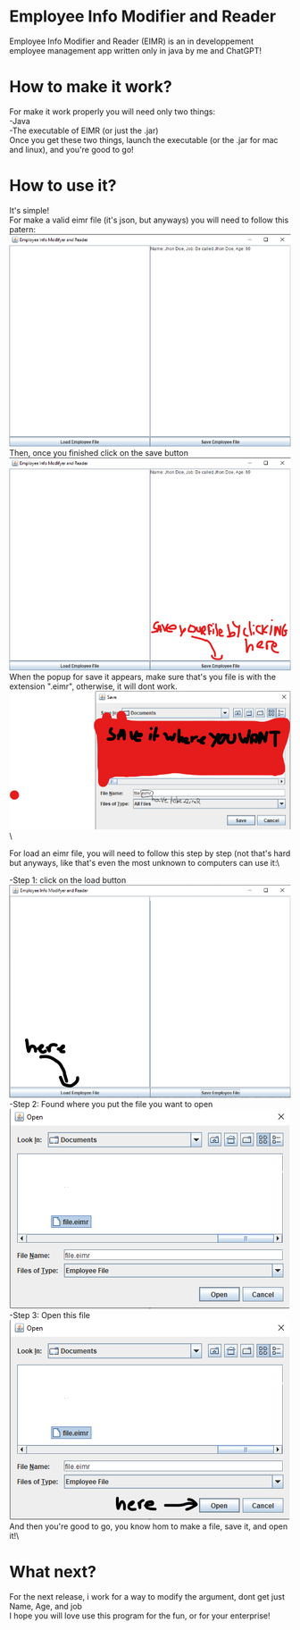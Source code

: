 # Employee Info Modifier and Reader
Employee Info Modifier and Reader (EIMR) is an in developpement employee management app written only in java by me and ChatGPT! 
# How to make it work?
For make it work properly you will need only two things:\
-Java\
-The executable of EIMR (or just the .jar)\
Once you get these two things, launch the executable (or the .jar for mac and linux), and you're good to go!
# How to use it?
It's simple!\
For make a valid eimr file (it's json, but anyways) you will need to follow this patern:\
![img1](/readme_images/img1.png)\
Then, once you finished click on the save button\
![img2](/readme_images/img2.png)\
When the popup for save it appears, make sure that's you file is with the extension ".eimr", otherwise, it will dont work.\
![img3](/readme_images/img3.png)\

For load an eimr file, you will need to follow this step by step (not that's hard but anyways, like that's even the most unknown to computers can use it:\

-Step 1: click on the load button\
![img4](/readme_images/img4.png)\
-Step 2: Found where you put the file you want to open\
![img5](/readme_images/img5.png)\
-Step 3: Open this file\
![img6](/readme_images/img6.png)\
And then you're good to go, you know hom to make a file, save it, and open it!\
# What next?
For the next release, i work for a way to modify the argument, dont get just Name, Age, and job\
I hope you will love use this program for the fun, or for your enterprise!
